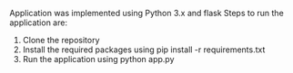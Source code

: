 Application was implemented using Python 3.x and flask
Steps to run the application are:
1. Clone the repository
2. Install the required packages using pip install -r requirements.txt
3. Run the application using python app.py
